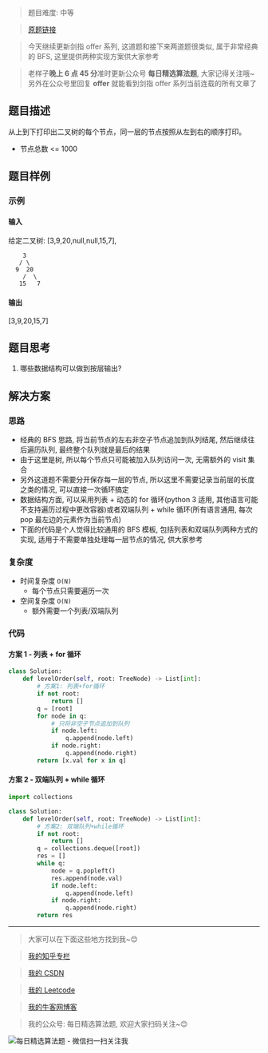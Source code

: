 > 题目难度: 中等

> [原题链接](https://leetcode-cn.com/problems/cong-shang-dao-xia-da-yin-er-cha-shu-lcof/)

> 今天继续更新剑指 offer 系列, 这道题和接下来两道题很类似, 属于非常经典的 BFS, 这里提供两种实现方案供大家参考

> 老样子**晚上 6 点 45 分**准时更新公众号 **每日精选算法题**, 大家记得关注哦~ 另外在公众号里回复 **offer** 就能看到剑指 offer 系列当前连载的所有文章了

## 题目描述

从上到下打印出二叉树的每个节点，同一层的节点按照从左到右的顺序打印。

- 节点总数 <= 1000

## 题目样例

### 示例

#### 输入

给定二叉树: [3,9,20,null,null,15,7],

```
    3
   / \
  9  20
    /  \
   15   7
```

#### 输出

[3,9,20,15,7]

## 题目思考

1. 哪些数据结构可以做到按层输出?

## 解决方案

### 思路

- 经典的 BFS 思路, 将当前节点的左右非空子节点追加到队列结尾, 然后继续往后遍历队列, 最终整个队列就是最后的结果
- 由于这里是树, 所以每个节点只可能被加入队列访问一次, 无需额外的 visit 集合
- 另外这道题不需要分开保存每一层的节点, 所以这里不需要记录当前层的长度之类的情况, 可以直接一次循环搞定
- 数据结构方面, 可以采用列表 + 动态的 for 循环(python 3 适用, 其他语言可能不支持遍历过程中更改容器)或者双端队列 + while 循环(所有语言通用, 每次 pop 最左边的元素作为当前节点)
- 下面的代码是个人觉得比较通用的 BFS 模板, 包括列表和双端队列两种方式的实现, 适用于不需要单独处理每一层节点的情况, 供大家参考

### 复杂度

- 时间复杂度 `O(N)`
  - 每个节点只需要遍历一次
- 空间复杂度 `O(N)`
  - 额外需要一个列表/双端队列

### 代码

#### 方案 1 - 列表 + for 循环

```python
class Solution:
    def levelOrder(self, root: TreeNode) -> List[int]:
        # 方案1: 列表+for循环
        if not root:
            return []
        q = [root]
        for node in q:
            # 只将非空子节点追加到队列
            if node.left:
                q.append(node.left)
            if node.right:
                q.append(node.right)
        return [x.val for x in q]
```

#### 方案 2 - 双端队列 + while 循环

```python
import collections

class Solution:
    def levelOrder(self, root: TreeNode) -> List[int]:
        # 方案2: 双端队列+while循环
        if not root:
            return []
        q = collections.deque([root])
        res = []
        while q:
            node = q.popleft()
            res.append(node.val)
            if node.left:
                q.append(node.left)
            if node.right:
                q.append(node.right)
        return res
```

---

> 大家可以在下面这些地方找到我~😊

> [我的知乎专栏](https://zhuanlan.zhihu.com/c_1242508721932464128)

> [我的 CSDN](https://me.csdn.net/zjulyx1993)

> [我的 Leetcode](https://leetcode-cn.com/u/suibianfahui/)

> [我的牛客网博客](https://blog.nowcoder.net/zjulyx)

> 我的公众号: 每日精选算法题, 欢迎大家扫码关注~😊

![每日精选算法题 - 微信扫一扫关注我](https://mmbiz.qpic.cn/mmbiz_jpg/1KjZicMlYPMgZWmoL4eYcs6UcfmvsetDWME2YJyaCp9oT9z3U573FWENBNhyOByxYI0epew6O37hiaOhdh90QeJg/640?wx_fmt=jpeg&tp=webp&wxfrom=5&wx_lazy=1&wx_co=1)
